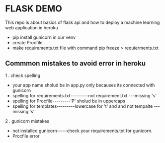 # FLASK DEMO

This repo is about basics of flask api and how to deploy a machine learning web application in heroku

- pip install gunicorn in our venv
- create Procfile
- make requirements.txt file with command pip freeze > requierments.txt


## Commmon mistakes  to avoid error in heroku
1 . check spelling
   - your app name sholud be in app.py only becauses its connected with gunicorn
   - spelling for requirements.txt---------not requirement.txt ---missing 's'
   - spelling for Procfile---------'P' sholud be in uppercaps
   - spelling for templates---------lowercase for 't' and and not tempalte ---missing 's'

2 . gunicorn mistakes
   - not installed gunicorn-----check your requirements.txt for gunicorn.
   - Procfile error
